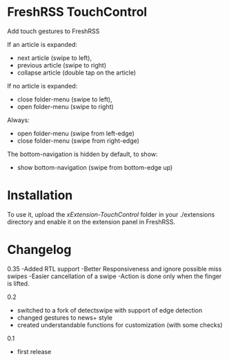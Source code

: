 # FreshRSS TouchControl
Add touch gestures to FreshRSS

If an article is expanded:
- next article (swipe to left), 
- previous article (swipe to right)
- collapse article (double tap on the article)

If no article is expanded: 
- close folder-menu (swipe to left), 
- open folder-menu (swipe to right)

Always:
- open folder-menu (swipe from left-edge)
- close folder-menu (swipe from right-edge)

The bottom-navigation is hidden by default, to show:
- show bottom-navigation (swipe from bottom-edge up)

# Installation
To use it, upload the *xExtension-TouchControl* folder in your ./extensions directory and enable it on the extension panel in FreshRSS.

# Changelog
0.35
-Added RTL support
-Better Responsiveness and ignore possible miss swipes
-Easier cancellation of a swipe
-Action is done only when the finger is lifted.

0.2 
- switched to a fork of detectswipe with support of edge detection
- changed gestures to news+ style
- created understandable functions for customization (with some checks)

0.1
- first release